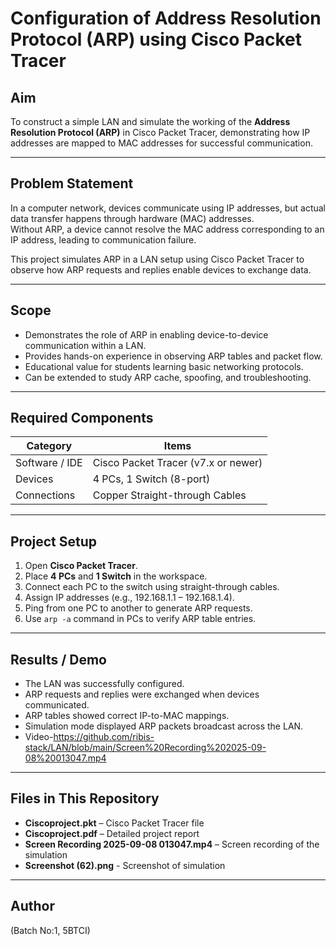 # Configuration of Address Resolution Protocol (ARP) using Cisco Packet Tracer

## Aim
To construct a simple LAN and simulate the working of the **Address Resolution Protocol (ARP)** in Cisco Packet Tracer, demonstrating how IP addresses are mapped to MAC addresses for successful communication.

---

## Problem Statement
In a computer network, devices communicate using IP addresses, but actual data transfer happens through hardware (MAC) addresses.  
Without ARP, a device cannot resolve the MAC address corresponding to an IP address, leading to communication failure.  

This project simulates ARP in a LAN setup using Cisco Packet Tracer to observe how ARP requests and replies enable devices to exchange data.

---

## Scope
- Demonstrates the role of ARP in enabling device-to-device communication within a LAN.  
- Provides hands-on experience in observing ARP tables and packet flow.  
- Educational value for students learning basic networking protocols.  
- Can be extended to study ARP cache, spoofing, and troubleshooting.  

---

## Required Components
| Category       | Items                              |
|----------------|------------------------------------|
| Software / IDE | Cisco Packet Tracer (v7.x or newer) |
| Devices        | 4 PCs, 1 Switch (8-port)            |
| Connections    | Copper Straight-through Cables      |

---

## Project Setup
1. Open **Cisco Packet Tracer**.  
2. Place **4 PCs** and **1 Switch** in the workspace.  
3. Connect each PC to the switch using straight-through cables.  
4. Assign IP addresses (e.g., 192.168.1.1 – 192.168.1.4).  
5. Ping from one PC to another to generate ARP requests.  
6. Use `arp -a` command in PCs to verify ARP table entries.  

---

## Results / Demo
- The LAN was successfully configured.  
- ARP requests and replies were exchanged when devices communicated.  
- ARP tables showed correct IP-to-MAC mappings.  
- Simulation mode displayed ARP packets broadcast across the LAN.
- Video-https://github.com/ribis-stack/LAN/blob/main/Screen%20Recording%202025-09-08%20013047.mp4

---

## Files in This Repository
- **Ciscoproject.pkt** – Cisco Packet Tracer file  
- **Ciscoproject.pdf** – Detailed project report  
- **Screen Recording 2025-09-08 013047.mp4** – Screen recording of the simulation  
- **Screenshot (62).png** - Screenshot of simulation
---

## Author
(Batch No:1, 5BTCI)
